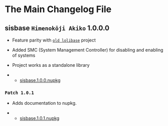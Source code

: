 # The Main Changelog File

## sisbase `Himenokōji Akiko` 1.0.0.0 

+ Feature parity with [`old lolibase`](https://github.com/lolidevs/lolibase) project

+ Added SMC (System Management Controller) for disabling and enabling of systems

+ Project works as a standalone library

+ + [sisbase.1.0.0.nupkg](/uploads/190416627da1376cd9629196248f042b/sisbase.1.0.0.nupkg)

### `Patch 1.0.1`

+ Adds documentation to nupkg.

+ + [sisbase.1.0.1.nupkg](/uploads/7759e3270ecd828989df41463456a385/sisbase.1.0.1.nupkg)